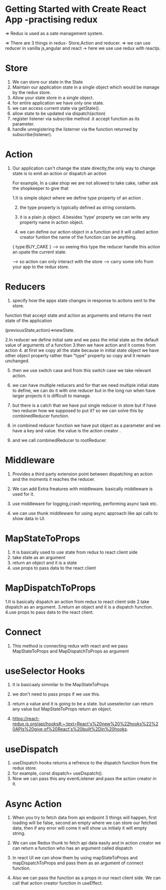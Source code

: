 # Getting Started with Create React App -practising redux

=> Redux is used as a sate management system.

=> There are 3 things in redux- Store,Action and reducer.
=> we can use reducer in vanilla js,angular and react
-> here we use use redux with reactjs.

# Store

1. We can store our state in the State
2. Maintain our application state in a single object which would be manage by the redux store.
3. Allow your state store in a single object.
4. for entire application we have only one state.
5. we can access current state via getState().
6. allow state to be updated via dispatch(action)
7. register listener via subscribe method .it accept function as its parameter.
8. handle unregistering the listerner via the function returned by subscribe(listener).

# Action

1.  Our application can't change the state directly,the only way to change state is to emit an action
    or dispatch an action

    For example, In a cake shop we are not allowed to take cake, rather ask the shopkeeper to give that

    1.It is simple object where we define type property of an action .

    2. the type property is typically defined as string constants.
    3. it is a plain js object.
       4.besides 'type' property we can write any property name in action object.

    4. we can define our action object in a function and it will called action creator funtion the name of the function can be anything.

    {
    type:BUY_CAKE
    }
    --> so seeing this type the reducer handle this action an upate the current state.

    --> so action can only interact with the store
    --> carry some info from your app to the redux store.

# Reducers

1. specify how the apps state changes in response to actions sent to the store.

function that accept state and action as arguments and returns the next state of the application

(previousState,action)=>newState.

2.In reducer we define initial sate and we pass the intial state as the default value of arguments of a function
3.then we have action and it comes from action 4. at first we copy all the state because in initial state object we have other object property rather than "type" property so
copy and it remain unchanged.

5. then we use switch case and from this switch case we take relevant action.

6. we can have multiple reducers and for that we need multiple initial state to define, we can do it with one reducer but in the long run when have larger projects it is difficult to manage.

7. but there is a catch that we have put single reducer in store but if have two reducer how we supposed to put it? so we can solve this by combinedReducer function.
8. in combined reducer function we have put object as a parameter and we have a key and value. the value is the action creator .
9. and we call combinedReducer to rootReducer.

# Middleware

1. Provides a third party extension point between dispatching an action and the moments it reaches the reducer.

2. We can add Extra freatures with middleware. basically middleware is used for it.

3. use middleware for logging,crash reporting, performing async task etc.

4. we can use thunk middleware for using async approach like api calls to show data in UI.

# MapStateToProps

1. It is basically used to use state from redux to react client side
2. take state as an argument
3. return an object and it is a state
4. use props to pass data to the react client

# MapDispatchToProps

1.It is basically dispatch an action from redux to react client side
2.take dispatch as an argument.
3.return an object and it is a dispatch function.
4.use props to pass data to the react client.

# Connect

1. This method is connecting redux with react and we pass MapStateToProps and MapDispatchToProps as argument

# useSelector Hooks

1. It is basicaaly simmilar to the MapStateToProps
2. we don't need to pass props if we use this.
3. return a value and it is going to be a state. but useselector can return any value but MapStateToProps return an object.

4. https://react-redux.js.org/api/hooks#:~:text=React's%20new%20%22hooks%22%20APIs%20give,of%20React's%20built%2Din%20hooks.

# useDispatch

1. useDispatch hooks returns a refrence to the dispatch function from the redux store.
2. for example, const dispatch= useDispatch().
3. Now we can pass this any eventListener and pass the action creator in it.

# Async Action

1. When you try to fetch data from api endpoint 3 things will happen, first loading will be false, second an empty where we can store our fetched data,
   then if any error will come it will show us initialy it will empty string.

2. We can use Redux thunk to fetch api data easily and in action creator we can return a function who has an argument called dispatch
3. In react UI we can show them by using mapStateToProps and mapDispatchToProps and pass them as an argument of connect function.
4. Also we can pass the function as a props in our react client side. We can call that action creator function in useEffect.
